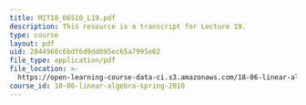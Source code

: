 ```yaml
---
title: MIT18_06S10_L19.pdf
description: This resource is a transcript for Lecture 19.
type: course
layout: pdf
uid: 2044960c6bdf6d9dd095ec65a7995e02
file_type: application/pdf
file_location: >-
  https://open-learning-course-data-ci.s3.amazonaws.com/18-06-linear-algebra-spring-2010/2044960c6bdf6d9dd095ec65a7995e02_MIT18_06S10_L19.pdf
course_id: 18-06-linear-algebra-spring-2010
---
```

